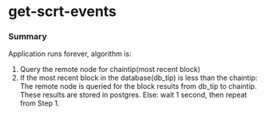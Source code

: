# get-scrt-events

### Summary

Application runs forever, algorithm is:
1. Query the remote node for chaintip(most recent block)
2. If the most recent block in the database(db_tip) is less than the chaintip: The remote node is queried for the block results from db_tip to chaintip. These results are stored in postgres. Else: wait 1 second, then repeat from Step 1.